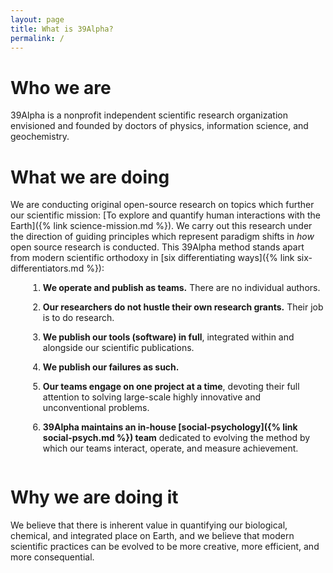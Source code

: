```yaml
---
layout: page
title: What is 39Alpha?
permalink: /
---
```


# Who we are
39Alpha is a nonprofit independent scientific research organization envisioned and founded by
doctors of physics, information science, and geochemistry.

# What we are doing
We are conducting original open-source research on topics which further our scientific mission: [To
explore and quantify human interactions with the Earth]({% link science-mission.md %}). We carry out
this research under the direction of guiding principles which represent paradigm shifts in _how_
open source research is conducted. This 39Alpha method stands apart from modern scientific orthodoxy
in [six differentiating ways]({% link six-differentiators.md %}):

<style>
ol li {
    padding-bottom: 1em;
    margin-left: 2em;
}
</style>

1. **We operate and publish as teams.** There are no individual authors.
2. **Our researchers do not hustle their own research grants.** Their job is to do research.
3. **We publish our tools (software) in full**, integrated within and alongside our scientific
   publications.
4. **We publish our failures as such.**
5. **Our teams engage on one project at a time**, devoting their full attention to solving
   large-scale highly innovative and unconventional problems.
6. **39Alpha maintains an in-house [social-psychology]({% link social-psych.md %}) team** dedicated
   to evolving the method by which our teams interact, operate, and measure achievement.

# Why we are doing it
We believe that there is inherent value in quantifying our biological, chemical, and integrated
place on Earth, and we believe that modern scientific practices can be evolved to be more creative,
more efficient, and more consequential.
